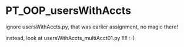 # PT_OOP_usersWithAccts

ignore usersWithAccts.py, that was earlier assignment, no magic there!

instead, look at usersWithAccts_multiAcct01.py !!!! :-)

